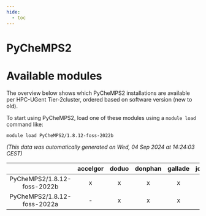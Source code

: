 ```yaml
---
hide:
  - toc
---
```


PyCheMPS2
=========

# Available modules


The overview below shows which PyCheMPS2 installations are available per HPC-UGent Tier-2cluster, ordered based on software version (new to old).

To start using PyCheMPS2, load one of these modules using a `module load` command like:

```shell
module load PyCheMPS2/1.8.12-foss-2022b
```

*(This data was automatically generated on Wed, 04 Sep 2024 at 14:24:03 CEST)*  

| |accelgor|doduo|donphan|gallade|joltik|shinx|skitty|
| :---: | :---: | :---: | :---: | :---: | :---: | :---: | :---: |
|PyCheMPS2/1.8.12-foss-2022b|x|x|x|x|x|-|x|
|PyCheMPS2/1.8.12-foss-2022a|-|x|x|x|x|-|x|

